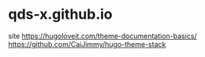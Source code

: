 # qds-x.github.io
site
https://hugoloveit.com/theme-documentation-basics/
https://github.com/CaiJimmy/hugo-theme-stack